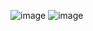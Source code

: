 ![image](https://user-images.githubusercontent.com/87923556/138748331-33c53b55-4786-4c08-99be-f75af566e25f.png)
![image](https://user-images.githubusercontent.com/87923556/138749991-6a2b5de4-ac9d-4035-9c65-dc9d46cda6eb.png)
